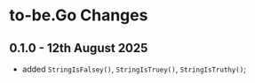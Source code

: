 # **to-be.Go** Changes

## 0.1.0 - 12th August 2025

* added `StringIsFalsey()`, `StringIsTruey()`, `StringIsTruthy()`;


<!-- ########################### end of file ########################### -->

